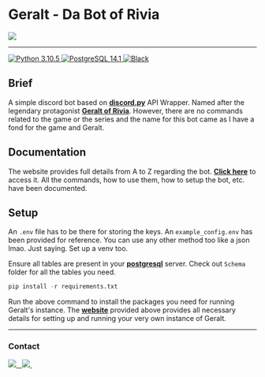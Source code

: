 # Geralt - Da Bot of Rivia

<img src = "misc\banner.png">

---
<a href="https://www.python.org/downloads/">
    <img src="https://img.shields.io/badge/Python-316192?style=for-the-badge&logo=python&logoColor=white" alt="Python 3.10.5">
    </a>
<a href="https://www.postgresql.org/">
    <img src="https://img.shields.io/badge/-PostgreSQL-0D1117?style=for-the-badge&logo=postgresql&labelColor=0D1117" alt="PostgreSQL 14.1">
    </a>
<a href="https://black.readthedocs.io/">
    <img src="https://img.shields.io/badge/Black-000000?style=for-the-badge&logo=&logoColor=blue" alt="Black">
    </a>

## Brief

A simple discord bot based on [**discord.py**](https://github.com/Rapptz/discord.py/) API Wrapper. Named after the legendary protagonist [**Geralt of Rivia**](https://witcher.fandom.com/wiki/Geralt_of_Rivia#:~:text=Geralt%20of%20Rivia%20was%20a%20legendary%20witcher%20of,tumultuous%20relationship%2C%20and%20became%20Ciri%20%27s%20adoptive%20father.). However, there are no commands related to the game or the series and the name for this bot came as I have a fond for the game and Geralt.

## Documentation

The website provides full details from A to Z regarding the bot. [**Click here**](https://bsod2528.github.io/Posts/Geralt/) to access it. All the commands, how to use them, how to setup the bot, etc. have been documented.

## Setup

An `.env` file has to be there for storing the keys. An `example_config.env` has been provided for reference. You can use any other method too like a json lmao. Just saying. Set up a venv too.

Ensure all tables are present in your [**postgresql**](https://www.postgresql.org/download/) server. Check out `Schema` folder for all the tables you need.
```py
pip install -r requirements.txt
```
Run the above command to install the packages you need for running Geralt's instance.
The [**website**](https://bsod2528.github.io/Posts/Geralt) provided above provides all necessary details for setting up and running your very own instance of Geralt.

---

### Contact

<a href = "discord.gg/JXEu2AcV5Y">
    <img src =  "https://img.shields.io/badge/-Discord-0D1117?style=for-the-badge&logo=discord&labelColor=0D1117" />&nbsp;&nbsp;
<a href = "bsod2528@proton.me" >
    <img src="https://img.shields.io/badge/ProtonMail-8B89CC?style=for-the-badge&logo=protonmail&logoColor=white" />
  </a>&nbsp;&nbsp;